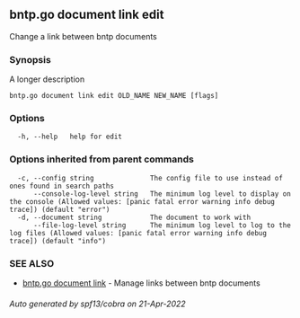 ## bntp.go document link edit

Change a link between bntp documents

### Synopsis

A longer description

```
bntp.go document link edit OLD_NAME NEW_NAME [flags]
```

### Options

```
  -h, --help   help for edit
```

### Options inherited from parent commands

```
  -c, --config string              The config file to use instead of ones found in search paths
      --console-log-level string   The minimum log level to display on the console (Allowed values: [panic fatal error warning info debug trace]) (default "error")
  -d, --document string            The document to work with
      --file-log-level string      The minimum log level to log to the log files (Allowed values: [panic fatal error warning info debug trace]) (default "info")
```

### SEE ALSO

* [bntp.go document link](bntp.go_document_link.md)	 - Manage links between bntp documents

###### Auto generated by spf13/cobra on 21-Apr-2022
